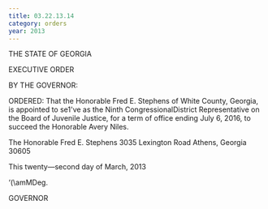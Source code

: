 ```yaml
---
title: 03.22.13.14
category: orders
year: 2013
---
```

 

THE STATE OF GEORGIA

EXECUTIVE ORDER

BY THE GOVERNOR:

ORDERED: That the Honorable Fred E. Stephens of White County, Georgia, is
appointed to se1've as the Ninth CongressionalDistrict
Representative on the Board of Juvenile Justice, for a term of office
ending July 6, 2016, to succeed the Honorable Avery Niles.

The Honorable Fred E. Stephens
3035 Lexington Road
Athens, Georgia 30605

This twenty—second day of March, 2013

‘(\amMDeg.

GOVERNOR

